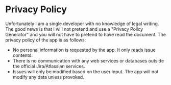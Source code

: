 # Privacy Policy
Unfortunately I am a single developer with no knowledge of legal writing. The good news is that I will not pretend and use a "Privacy Policy Generator" and you will not have to pretend to have read the document. The privacy policy of the app is as follows:

* No personal information is requested by the app. It only reads issue contents.
* There is no communication with any web services or databases outside the official Jira/Atlassian services.
* Issues will only be modified based on the user input. The app will not modify any data unless provoked.
